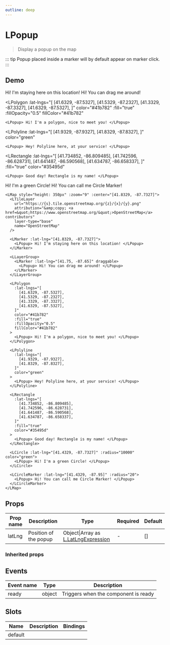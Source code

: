```yaml
---
outline: deep
---
```


# LPopup

> Display a popup on the map

::: tip
Popup placed inside a marker will by default appear on marker click.
:::

## Demo

<script setup>
import "leaflet/dist/leaflet.css";
import {
  LCircle,
  LCircleMarker,
  LLayerGroup,
  LMap,
  LMarker,
  LPolygon,
  LPolyline,
  LPopup,
  LRectangle,
  LTileLayer
} from '@vue-leaflet/vue-leaflet';
import { onMounted } from 'vue';

onMounted(() => {
  import('leaflet')
})
</script>

<LMap style="height: 350px" :zoom="9" :center="[41.8329, -87.7327]">
  <LTileLayer
    url="https://{s}.tile.openstreetmap.org/{z}/{x}/{y}.png"
    attribution="&amp;copy; <a href=&quot;https://www.openstreetmap.org/&quot;>OpenStreetMap</a> contributors"
    layer-type="base"
    name="OpenStreetMap"
  />

  <LMarker :lat-lng="[41.8329, -87.7327]">
    <LPopup> Hi! I'm staying here on this location! </LPopup>
  </LMarker>

  <LLayerGroup>
    <LMarker :lat-lng="[41.75, -87.65]" draggable>
      <LPopup> Hi! You can drag me around! </LPopup>
    </LMarker>
  </LLayerGroup>

  <LPolygon
    :lat-lngs="[
      [41.6329, -87.5327],
      [41.5329, -87.2327],
      [41.3329, -87.3327],
      [41.6329, -87.5327],
    ]"
    color="#41b782"
    :fill="true"
    :fillOpacity="0.5"
    fillColor="#41b782"
  >
    <LPopup> Hi! I'm a polygon, nice to meet you! </LPopup>
  </LPolygon>

  <LPolyline
    :lat-lngs="[
      [41.9329, -87.9327],
      [41.8329, -87.8327],
    ]"
    color="green"
  >
    <LPopup> Hey! Polyline here, at your service! </LPopup>
  </LPolyline>

  <LRectangle
    :lat-lngs="[
      [41.734852, -86.809485],
      [41.742596, -86.628731],
      [41.641487, -86.590568],
      [41.634787, -86.658337],
    ]"
    :fill="true"
    color="#35495d"
  >
    <LPopup> Good day! Rectangle is my name! </LPopup>
  </LRectangle>

  <LCircle :lat-lng="[41.4329, -87.7327]" :radius="10000" color="green">
    <LPopup> Hi! I'm a green Circle! </LPopup>
  </LCircle>

  <LCircleMarker :lat-lng="[41.4329, -87.95]" :radius="20">
    <LPopup> Hi! You can call me Circle Marker! </LPopup>
  </LCircleMarker>
</LMap>

```vue
<LMap style="height: 350px" :zoom="9" :center="[41.8329, -87.7327]">
  <LTileLayer
    url="https://{s}.tile.openstreetmap.org/{z}/{x}/{y}.png"
    attribution="&amp;copy; <a href=&quot;https://www.openstreetmap.org/&quot;>OpenStreetMap</a> contributors"
    layer-type="base"
    name="OpenStreetMap"
  />

  <LMarker :lat-lng="[41.8329, -87.7327]">
    <LPopup> Hi! I'm staying here on this location! </LPopup>
  </LMarker>

  <LLayerGroup>
    <LMarker :lat-lng="[41.75, -87.65]" draggable>
      <LPopup> Hi! You can drag me around! </LPopup>
    </LMarker>
  </LLayerGroup>

  <LPolygon
    :lat-lngs="[
      [41.6329, -87.5327],
      [41.5329, -87.2327],
      [41.3329, -87.3327],
      [41.6329, -87.5327],
    ]"
    color="#41b782"
    :fill="true"
    :fillOpacity="0.5"
    fillColor="#41b782"
  >
    <LPopup> Hi! I'm a polygon, nice to meet you! </LPopup>
  </LPolygon>

  <LPolyline
    :lat-lngs="[
      [41.9329, -87.9327],
      [41.8329, -87.8327],
    ]"
    color="green"
  >
    <LPopup> Hey! Polyline here, at your service! </LPopup>
  </LPolyline>

  <LRectangle
    :lat-lngs="[
      [41.734852, -86.809485],
      [41.742596, -86.628731],
      [41.641487, -86.590568],
      [41.634787, -86.658337],
    ]"
    :fill="true"
    color="#35495d"
  >
    <LPopup> Good day! Rectangle is my name! </LPopup>
  </LRectangle>

  <LCircle :lat-lng="[41.4329, -87.7327]" :radius="10000" color="green">
    <LPopup> Hi! I'm a green Circle! </LPopup>
  </LCircle>

  <LCircleMarker :lat-lng="[41.4329, -87.95]" :radius="20">
    <LPopup> Hi! You can call me Circle Marker! </LPopup>
  </LCircleMarker>
</LMap>
```

## Props

| Prop name | Description           | Type                                                                                                                                                                   | Required | Default |
| --------- | --------------------- | ---------------------------------------------------------------------------------------------------------------------------------------------------------------------- | -------- | ------- |
| latLng    | Position of the popup | Object\|Array as [L.LatLngExpression](https://github.com/DefinitelyTyped/DefinitelyTyped/blob/45d34da16d9556b29be0469dbb66337735690feb/types/leaflet/v0/index.d.ts#L4) | -        | []      |

### Inherited props

<!--@include: ./props/popper-props.md-->

## Events

| Event name | Type   | Description                          |
| ---------- | ------ | ------------------------------------ |
| ready      | object | Triggers when the component is ready |

## Slots

| Name    | Description | Bindings |
| ------- | ----------- | -------- |
| default |             |          |

